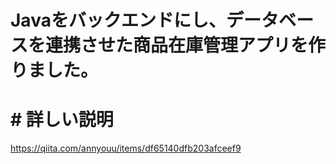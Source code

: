 # Javaをバックエンドにし、データベースを連携させた商品在庫管理アプリを作りました。
# # 詳しい説明
https://qiita.com/annyouu/items/df65140dfb203afceef9
